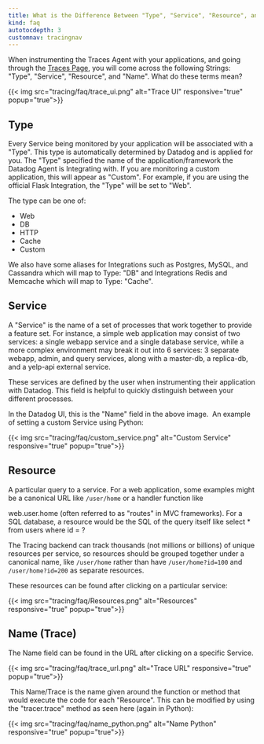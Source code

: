 ```yaml
---
title: What is the Difference Between "Type", "Service", "Resource", and "Name"?
kind: faq
autotocdepth: 3
customnav: tracingnav
---
```


When instrumenting the Traces Agent with your applications, and going through the [Traces Page](https://app.datadoghq.com/trace/services), you will come across the following Strings: "Type", "Service", "Resource", and "Name". What do these terms mean? 

{{< img src="tracing/faq/trace_ui.png" alt="Trace UI" responsive="true" popup="true">}}

## Type

Every Service being monitored by your application will be associated with a "Type". This type is automatically determined by Datadog and is applied for you. The "Type" specified the name of the application/framework the Datadog Agent is Integrating with. If you are monitoring a custom application, this will appear as "Custom". For example, if you are using the official Flask Integration, the "Type" will be set to "Web". 

The type can be one of:

*  Web
*  DB
*  HTTP
*  Cache
*  Custom

We also have some aliases for Integrations such as Postgres, MySQL, and Cassandra which will map to Type: "DB" and Integrations Redis and Memcache which will map to Type: "Cache". 

## Service

A "Service" is the name of a set of processes that work together to provide a feature set. For instance, a simple web application may consist of two services: a single webapp service and a single database service, while a more complex environment may break it out into 6 services: 3 separate webapp, admin, and query services, along with a master-db, a replica-db, and a yelp-api external service.

These services are defined by the user when instrumenting their application with Datadog. This field is helpful to quickly distinguish between your different processes.

In the Datadog UI, this is the "Name" field in the above image.  An example of setting a custom Service using Python: 

{{< img src="tracing/faq/custom_service.png" alt="Custom Service" responsive="true" popup="true">}}

## Resource

A particular query to a service. For a web application, some examples might be a canonical URL like `/user/home` or a handler function like

web.user.home (often referred to as "routes" in MVC frameworks). For a SQL database, a resource would be the SQL of the query itself like select * from users where id = ?

The Tracing backend can track thousands (not millions or billions) of unique resources per service, so resources should be grouped together under a canonical name, like `/user/home` rather than have `/user/home?id=100` and `/user/home?id=200` as separate resources.

These resources can be found after clicking on a particular service:

{{< img src="tracing/faq/Resources.png" alt="Resources" responsive="true" popup="true">}}

## Name (Trace)

The Name field can be found in the URL after clicking on a specific Service.

{{< img src="tracing/faq/trace_url.png" alt="Trace URL" responsive="true" popup="true">}}

 This Name/Trace is the name given around the function or method that would execute the code for each "Resource". This can be modified by using the "tracer.trace" method as seen here (again in Python): 

{{< img src="tracing/faq/name_python.png" alt="Name Python" responsive="true" popup="true">}}

